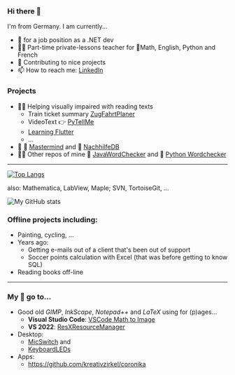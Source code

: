 ### Hi there 👋

<!--
**DGrothe-PhD/DGrothe-PhD** is a ✨ _special_ ✨ repository because its `README.md` (this file) appears on your GitHub profile.

Here are some ideas to get you started:
-->
I'm from Germany. I am currently...
- 🔎 for a job position as a .NET dev
- 👩‍🏫 Part-time private-lessons teacher for 📐Math, English, Python and French
- 🔧 Contributing to nice projects
- 📫 How to reach me: [LinkedIn](https://www.linkedin.com/in/daniela-grothe-743ab8235/)


### Projects
- 👩‍💻 Helping visually impaired with reading texts
  - Train ticket summary [ZugFahrtPlaner](https://github.com/DGrothe-PhD/ZugFahrtPlaner)
  - VideoText 👉 [PyTellMe](https://github.com/DGrothe-PhD/PyTellMe)
  - [Learning Flutter](https://github.com/DGrothe-PhD/punktspiel/blob/main/LearningJournal.md)
  - …
- 🔭 🧩 [Mastermind](https://github.com/DGrothe-PhD/Mastermind) and 📕 [NachhilfeDB](https://github.com/DGrothe-PhD/NachhilfeDB)
- 👩‍💻 Other repos of mine 📝 [JavaWordChecker](https://github.com/DGrothe-PhD/WordCheckerJava) and 🐍 [Python Wordchecker](https://github.com/DGrothe-PhD/Wordchecker)

***
<!--
- 👯 I’m looking to collaborate on ...
- 🤔 I’m looking for help with ...
- -->

[![Top Langs](https://github-readme-stats.vercel.app/api/top-langs/?username=DGrothe-PhD&layout=donut&theme=solarized-dark)](https://github.com/anuraghazra/github-readme-stats) 

also: Mathematica, LabView, Maple; SVN, TortoiseGit, &hellip;

![My GitHub stats](https://github-readme-stats.vercel.app/api?username=DGrothe-PhD&show_icons=true&theme=solarized-dark)


### Offline projects including:
- Painting, cycling, &hellip;
- Years ago:
  - Getting e-mails out of a client that's been out of support
  - Soccer points calculation with Excel (that was before getting to know SQL)
- Reading books off-line

***
### My 🌟 go to... 
- Good old *GIMP*, *InkScape*, *Notepad++* and *LaTeX* using for (p)ages&hellip;
  - **Visual Studio Code**: <a href="https://github.com/TeamMeow/vscode-math-to-image">VSCode Math to Image</a>
  - **VS 2022**: <a href="https://github.com/dotnet/ResXResourceManager">ResXResourceManager</a>
- Desktop:
  - <a href="https://github.com/iXab3r/MicSwitch">MicSwitch</a> and 
  - <a href="https://keyboard-leds.com/">KeyboardLEDs</a>
- Apps:
  - https://github.com/kreativzirkel/coronika
